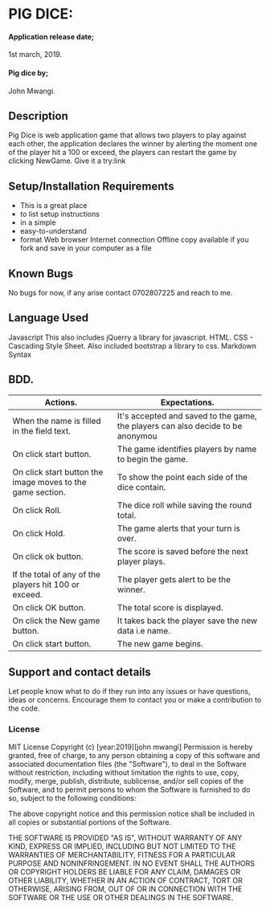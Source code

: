 # PIG DICE:

#### Application release date;
1st march, 2019.

#### Pig dice by;

John Mwangi.

## Description

Pig Dice is web application game that allows two players to play against each other, the application declares the winner by alerting the moment one of the player hit a 100 or exceed, the players can restart the game by clicking NewGame. Give it a try:link

## Setup/Installation Requirements

-   This is a great place
-   to list setup instructions
-   in a simple
-   easy-to-understand
-   format
    Web browser
    Internet connection Offline copy available if you fork and save in your computer as a file

## Known Bugs

No bugs for now, if any arise contact 0702807225 and reach to me.

## Language Used

Javascript This also includes jQuerry a library for javascript.
HTML.
CSS - Cascading Style Sheet. Also included bootstrap a library to css.
Markdown Syntax

## BDD.

| Actions.                                                   | Expectations.                                                                   |
|------------------------------------------------------------|---------------------------------------------------------------------------------|
| When the name is filled in the field text.                 | It's accepted and saved to the game, the players can also decide to be anonymou |
| On click start button.                                     | The game identifies players by name to begin the game.                          |
| On click start button the image moves to the game section. | To show the point each side of the dice contain.                                |
| On click Roll.                                             | The dice roll while saving the round total.                                     |
| On click Hold.                                             | The game alerts that your turn is over.                                         |
| On click ok button.                                        | The score is saved before the next player plays.                                |
| If the total of any of the players hit 100 or exceed.      | The player gets alert to be the winner.                                         |
| On click OK button.                                        | The total score is displayed.                                                   |
| On click the New game button.                              | It takes back the player save the new data i.e name.                            |
| On click start button.                                     | The new game begins.                                                            |

## Support and contact details

Let people know what to do if they run into any issues or have questions, ideas or concerns.  Encourage them to contact you or make a contribution to the code.

### License

MIT License
Copyright (c) [year:2019][john mwangi]
Permission is hereby granted, free of charge, to any person obtaining a copy of this software and associated documentation files (the "Software"), to deal in the Software without restriction, including without limitation the rights to use, copy, modify, merge, publish, distribute, sublicense, and/or sell copies of the Software, and to permit persons to whom the Software is furnished to do so, subject to the following conditions:

The above copyright notice and this permission notice shall be included in all copies or substantial portions of the Software.

THE SOFTWARE IS PROVIDED "AS IS", WITHOUT WARRANTY OF ANY KIND, EXPRESS OR IMPLIED, INCLUDING BUT NOT LIMITED TO THE WARRANTIES OF MERCHANTABILITY, FITNESS FOR A PARTICULAR PURPOSE AND NONINFRINGEMENT. IN NO EVENT SHALL THE AUTHORS OR COPYRIGHT HOLDERS BE LIABLE FOR ANY CLAIM, DAMAGES OR OTHER LIABILITY, WHETHER IN AN ACTION OF CONTRACT, TORT OR OTHERWISE, ARISING FROM, OUT OF OR IN CONNECTION WITH THE SOFTWARE OR THE USE OR OTHER DEALINGS IN THE SOFTWARE.
